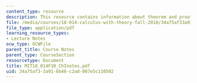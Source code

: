 ```yaml
---
content_type: resource
description: This resource contains information about theorem and proof.
file: /media/courses/18-014-calculus-with-theory-fall-2010/34a75af33a916b46c2ad007e5c110502_MIT18_014F10_ChInotes.pdf
file_type: application/pdf
learning_resource_types:
- Lecture Notes
ocw_type: OCWFile
parent_title: Course Notes
parent_type: CourseSection
resourcetype: Document
title: MIT18_014F10_ChInotes.pdf
uid: 34a75af3-3a91-6b46-c2ad-007e5c110502
---
```

